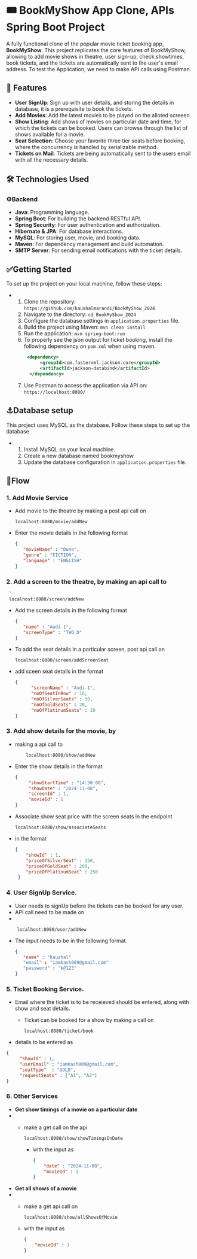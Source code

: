 # 🎟️ BookMyShow App Clone, APIs Spring Boot Project

A fully functional clone of the popular movie ticket booking app, **BookMyShow**. This project replicates the core features of BookMyShow, allowing to add movie shows in theatre, user sign-up, check showtimes, book tickets, and the tickets are automatically sent to the user's email address.
To test the Application, we need to make API calls using Postman.

## 🚀 Features

- **User SignUp**: Sign up with user details, and  storing the details in database, it is a prerequisite to book the tickets.
- **Add Movies**: Add the latest movies to be played on the alloted screeen.
- **Show Listing**: Add shows of movies on particular date and time, for which the tickets can be booked. Users can browse through the list of shows available for a movie.
- **Seat Selection**: Choose your favorite three tier seats before booking, where the concurrency is handled by serializable method.
- **Tickets on Mail**: Tickets are being automatically sent to the users email with all the necessary details.

## 🛠️ Technologies Used

### ⚙️Backend
- **Java**: Programming language.
- **Spring Boot**: For building the backend RESTful API.
- **Spring Security**: For user authentication and authorization.
- **Hibernate & JPA**: For database interactions.
- **MySQL**: For storing user, movie, and booking data.
- **Maven**: For dependency management and build automation.
- **SMTP Server**: For sending email notifications with the ticket details.

## ✅Getting Started
 To set up the project on your local machine, follow these steps:
 - 1. Clone the repository:    ```https://github.com/kaushalmarandi/BookMyShow_2024```
   2. Navigate to the directory: ```cd BookMyShow_2024```
   3. Configure the database settings in ```application.properties``` file.
   4. Build the project using Maven: ```mvn clean install```
   5. Run the application: ```mvn spring-boot:run```
   6. To properly see the json output for ticket booking, install the following dependency on ```pom.xml``` when using maven.
      ```xml
       <dependency>
            <groupId>com.fasterxml.jackson.core</groupId>
            <artifactId>jackson-databind</artifactId>
        </dependency>
   8. Use Postman to access the application via API on: ```https://localhost:8080/```

## ⚓️Database setup
This project uses MySQL as the database. Follow these steps to set up the database
- 1. Install MySQL on your local machine.
  2. Create a new database named bookmyshow.
  3. Update the database configuration in ```application.properties``` file.

## 🍃Flow
### 1.  Add Movie Service
  - Add movie to the theatre by making a post api call on
      
        localhost:8080/movie/addNew
 - Enter the movie details in the following format
   ```json
   {
      "movieName" : "Dune",
      "genre" : "FICTION",
      "language" : "ENGLISH"
   }

### 2. Add a screen to the theatre, by making an api call to
     ` 
     localhost:8080/screen/addNew
   - Add the screen details in the following format
     ```json
     {
        "name" : "Audi-1",
        "screenType" : "TWO_D"
     }
  - To add the seat details in a particular screen, post api call on
 
        localhost:8080/screen/addScreenSeat

   - add sceen seat details in the format
     ```json
     {
           "screenName" : "Audi-1",
           "noOfSeatInRow" : 10,
           "noOfSilverSeats" : 30,
           "noOfGoldSeats" : 20,
           "noOfPlatinumSeats" : 10
     }

### 3. Add show details for the movie, by
 - making a api call to
   
           localhost:8080/show/addNew
- Enter the show details in the format
  ```json
  {
       "showStartTime" : "14:30:00",
       "showDate" : "2024-11-08",
       "screenId" : 1,
       "movieId" : 1
  }

- Associate show seat price with the screen seats in the endpoint

      localhost:8080/show/associateSeats
- in the format
  ```json
  {
      "showId" : 1,
      "priceOfSilverSeat" : 150,
      "priceOfGoldSeat" : 200,
      "priceOfPlatinumSeat" : 250
   }


### 4. User SignUp Service.
  - User needs to signUp before the tickets can be booked for any user.
  - API call need to be made on
  - 

        localhost:8080/user/addNew

  - The input needs to be in the following format.
     ```json  {
     {
        "name" : "Kaushal"
        "email" : "iamkash009@gmail.com"
        "password" : "k@123"
     }
### 5. Ticket Booking Service.
- Email where the ticket is to be receieved should be entered, along with show and seat details.
  - Ticket can be booked for a show by making a call on

        localhost:8080/ticket/book

 -  details to be entered as
   ```json
   {
        "showId" : 1,
        "userEmail" : "iamkash009@gmail.com",
        "seatType"  : "GOLD",
        "requestSeats" : ["A1", "A2"]
   }
```
### 6. Other Services
- **Get show timings of a movie on a particular date**
- - make a get call on the api

        localhost:8080/show/showTimingsOnDate
    - with the input as
      ```json
      {
          "date" : "2024-11-08",
          "movieId" : 1
      }
- **Get all shows of a movie**
- - make a get api call on

        localhost:8080/show/allShowsOfMovie
  - with the input as
    ```json
    {
        "movieId" : 1
    }

  


